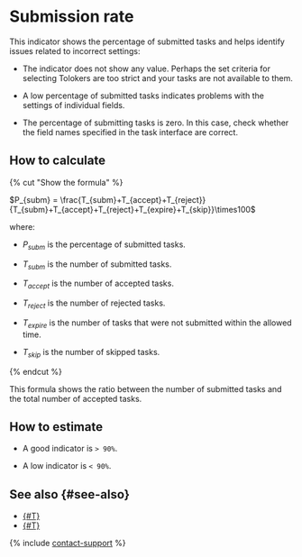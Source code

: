 # Submission rate

This indicator shows the percentage of submitted tasks and helps identify issues related to incorrect settings:

- The indicator does not show any value. Perhaps the set criteria for selecting Tolokers are too strict and your tasks are not available to them.

- A low percentage of submitted tasks indicates problems with the settings of individual fields.

- The percentage of submitting tasks is zero. In this case, check whether the field names specified in the task interface are correct.

## How to calculate

{% cut "Show the formula" %}

$P_{subm} = \frac{T_{subm}+T_{accept}+T_{reject}}{T_{subm}+T_{accept}+T_{reject}+T_{expire}+T_{skip}}\times100$

where:

- $P_{subm}$ is the percentage of submitted tasks.

- $T_{subm}$ is the number of submitted tasks.

- $T_{accept}$ is the number of accepted tasks.

- $T_{reject}$ is the number of rejected tasks.

- $T_{expire}$ is the number of tasks that were not submitted within the allowed time.

- $T_{skip}$ is the number of skipped tasks.

{% endcut %}

This formula shows the ratio between the number of submitted tasks and the total number of accepted tasks.

## How to estimate

- A good indicator is `> 90%`.

- A low indicator is `< 90%`.

## See also {#see-also}

- [{#T}](../incoming.md)
- [{#T}](../filters.md)

{% include [contact-support](../../_includes/contact-support.md) %}